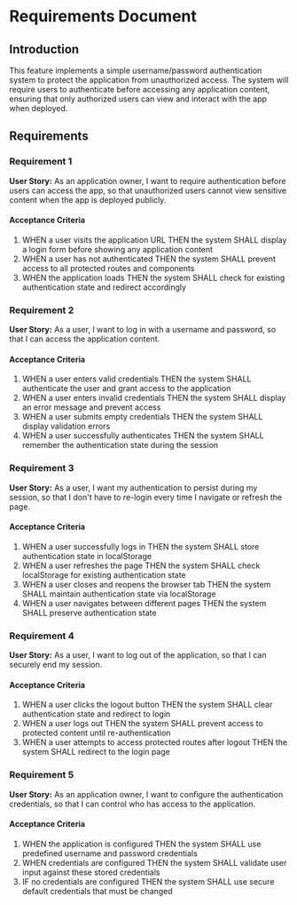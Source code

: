 # Requirements Document

## Introduction

This feature implements a simple username/password authentication system to protect the application from unauthorized access. The system will require users to authenticate before accessing any application content, ensuring that only authorized users can view and interact with the app when deployed.

## Requirements

### Requirement 1

**User Story:** As an application owner, I want to require authentication before users can access the app, so that unauthorized users cannot view sensitive content when the app is deployed publicly.

#### Acceptance Criteria

1. WHEN a user visits the application URL THEN the system SHALL display a login form before showing any application content
2. WHEN a user has not authenticated THEN the system SHALL prevent access to all protected routes and components
3. WHEN the application loads THEN the system SHALL check for existing authentication state and redirect accordingly

### Requirement 2

**User Story:** As a user, I want to log in with a username and password, so that I can access the application content.

#### Acceptance Criteria

1. WHEN a user enters valid credentials THEN the system SHALL authenticate the user and grant access to the application
2. WHEN a user enters invalid credentials THEN the system SHALL display an error message and prevent access
3. WHEN a user submits empty credentials THEN the system SHALL display validation errors
4. WHEN a user successfully authenticates THEN the system SHALL remember the authentication state during the session

### Requirement 3

**User Story:** As a user, I want my authentication to persist during my session, so that I don't have to re-login every time I navigate or refresh the page.

#### Acceptance Criteria

1. WHEN a user successfully logs in THEN the system SHALL store authentication state in localStorage
2. WHEN a user refreshes the page THEN the system SHALL check localStorage for existing authentication state
3. WHEN a user closes and reopens the browser tab THEN the system SHALL maintain authentication state via localStorage
4. WHEN a user navigates between different pages THEN the system SHALL preserve authentication state

### Requirement 4

**User Story:** As a user, I want to log out of the application, so that I can securely end my session.

#### Acceptance Criteria

1. WHEN a user clicks the logout button THEN the system SHALL clear authentication state and redirect to login
2. WHEN a user logs out THEN the system SHALL prevent access to protected content until re-authentication
3. WHEN a user attempts to access protected routes after logout THEN the system SHALL redirect to the login page

### Requirement 5

**User Story:** As an application owner, I want to configure the authentication credentials, so that I can control who has access to the application.

#### Acceptance Criteria

1. WHEN the application is configured THEN the system SHALL use predefined username and password credentials
2. WHEN credentials are configured THEN the system SHALL validate user input against these stored credentials
3. IF no credentials are configured THEN the system SHALL use secure default credentials that must be changed